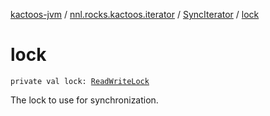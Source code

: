 [kactoos-jvm](../../index.md) / [nnl.rocks.kactoos.iterator](../index.md) / [SyncIterator](index.md) / [lock](./lock.md)

# lock

`private val lock: `[`ReadWriteLock`](http://docs.oracle.com/javase/8/docs/api/java/util/concurrent/locks/ReadWriteLock.html)

The lock to use for synchronization.

